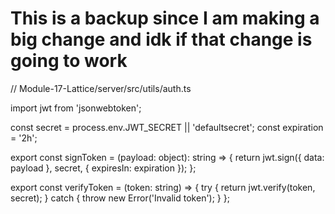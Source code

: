 # This is a backup since I am making a big change and idk if that change is going to work


// Module-17-Lattice/server/src/utils/auth.ts

import jwt from 'jsonwebtoken';

const secret = process.env.JWT_SECRET || 'defaultsecret';
const expiration = '2h';

export const signToken = (payload: object): string => {
  return jwt.sign({ data: payload }, secret, { expiresIn: expiration });
};

export const verifyToken = (token: string) => {
  try {
    return jwt.verify(token, secret);
  } catch {
    throw new Error('Invalid token');
  }
};
